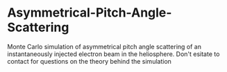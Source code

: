 # Asymmetrical-Pitch-Angle-Scattering
Monte Carlo simulation of asymmetrical pitch angle scattering of an instantaneously injected electron beam in the heliosphere.
Don't esitate to contact for questions on the theory behind the simulation 
